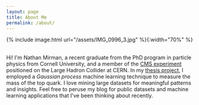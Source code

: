 ```yaml
---
layout: page
title: About Me
permalink: /about/
---
```


{% include image.html url="/assets/IMG_0996_3.jpg" %}{:width="70%" %}
&nbsp;

Hi!  I'm Nathan Mirman, a recent graduate from the PhD program in particle physics from Cornell University, and a member of the [CMS experiment](https://cms.cern) positioned on the Large Hadron Collider at CERN.  In my [thesis project][topmass], I employed a *Gaussian process* machine learning technique to measure the mass of the top quark.  I love mining large datasets for meaningful patterns and insights.  Feel free to peruse my blog for public datasets and machine learning applications that I've been thinking about recently.

[topmass]: https://arxiv.org/abs/1704.06142
